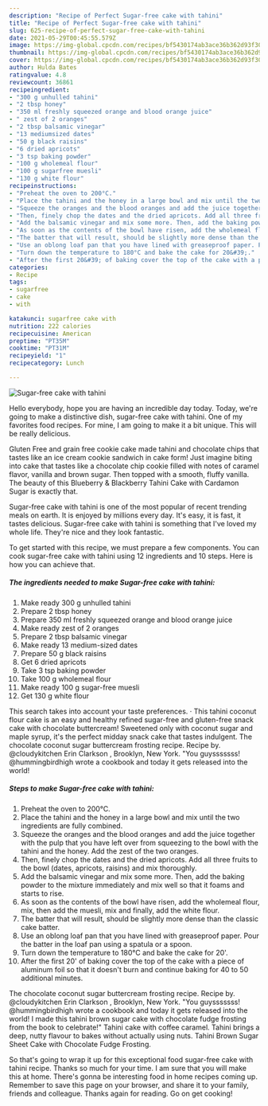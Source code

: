```yaml
---
description: "Recipe of Perfect Sugar-free cake with tahini"
title: "Recipe of Perfect Sugar-free cake with tahini"
slug: 625-recipe-of-perfect-sugar-free-cake-with-tahini
date: 2021-05-29T00:45:55.579Z
image: https://img-global.cpcdn.com/recipes/bf5430174ab3ace36b362d93f304114c/680x482cq70/sugar-free-cake-with-tahini-recipe-main-photo.jpg
thumbnail: https://img-global.cpcdn.com/recipes/bf5430174ab3ace36b362d93f304114c/680x482cq70/sugar-free-cake-with-tahini-recipe-main-photo.jpg
cover: https://img-global.cpcdn.com/recipes/bf5430174ab3ace36b362d93f304114c/680x482cq70/sugar-free-cake-with-tahini-recipe-main-photo.jpg
author: Hulda Bates
ratingvalue: 4.8
reviewcount: 36861
recipeingredient:
- "300 g unhulled tahini"
- "2 tbsp honey"
- "350 ml freshly squeezed orange and blood orange juice"
- " zest of 2 oranges"
- "2 tbsp balsamic vinegar"
- "13 mediumsized dates"
- "50 g black raisins"
- "6 dried apricots"
- "3 tsp baking powder"
- "100 g wholemeal flour"
- "100 g sugarfree muesli"
- "130 g white flour"
recipeinstructions:
- "Preheat the oven to 200°C."
- "Place the tahini and the honey in a large bowl and mix until the two ingredients are fully combined."
- "Squeeze the oranges and the blood oranges and add the juice together with the pulp that you have left over from squeezing to the bowl with the tahini and the honey. Add the zest of the two oranges."
- "Then, finely chop the dates and the dried apricots. Add all three fruits to the bowl (dates, apricots, raisins) and mix thoroughly."
- "Add the balsamic vinegar and mix some more. Then, add the baking powder to the mixture immediately and mix well so that it foams and starts to rise."
- "As soon as the contents of the bowl have risen, add the wholemeal flour, mix, then add the muesli, mix and finally, add the white flour."
- "The batter that will result, should be slightly more dense than the classic cake batter."
- "Use an oblong loaf pan that you have lined with greaseproof paper. Pour the batter in the loaf pan using a spatula or a spoon."
- "Turn down the temperature to 180°C and bake the cake for 20&#39;."
- "After the first 20&#39; of baking cover the top of the cake with a piece of aluminum foil so that it doesn&#39;t burn and continue baking for 40 to 50 additional minutes."
categories:
- Recipe
tags:
- sugarfree
- cake
- with

katakunci: sugarfree cake with 
nutrition: 222 calories
recipecuisine: American
preptime: "PT35M"
cooktime: "PT31M"
recipeyield: "1"
recipecategory: Lunch

---
```



![Sugar-free cake with tahini](https://img-global.cpcdn.com/recipes/bf5430174ab3ace36b362d93f304114c/680x482cq70/sugar-free-cake-with-tahini-recipe-main-photo.jpg)

Hello everybody, hope you are having an incredible day today. Today, we're going to make a distinctive dish, sugar-free cake with tahini. One of my favorites food recipes. For mine, I am going to make it a bit unique. This will be really delicious.

Gluten Free and grain free cookie cake made tahini and chocolate chips that tastes like an ice cream cookie sandwich in cake form! Just imagine biting into cake that tastes like a chocolate chip cookie filled with notes of caramel flavor, vanilla and brown sugar. Then topped with a smooth, fluffy vanilla. The beauty of this Blueberry &amp; Blackberry Tahini Cake with Cardamon Sugar is exactly that.

Sugar-free cake with tahini is one of the most popular of recent trending meals on earth. It is enjoyed by millions every day. It's easy, it is fast, it tastes delicious. Sugar-free cake with tahini is something that I've loved my whole life. They're nice and they look fantastic.


To get started with this recipe, we must prepare a few components. You can cook sugar-free cake with tahini using 12 ingredients and 10 steps. Here is how you can achieve that.

<!--inarticleads1-->

##### The ingredients needed to make Sugar-free cake with tahini:

1. Make ready 300 g unhulled tahini
1. Prepare 2 tbsp honey
1. Prepare 350 ml freshly squeezed orange and blood orange juice
1. Make ready  zest of 2 oranges
1. Prepare 2 tbsp balsamic vinegar
1. Make ready 13 medium-sized dates
1. Prepare 50 g black raisins
1. Get 6 dried apricots
1. Take 3 tsp baking powder
1. Take 100 g wholemeal flour
1. Make ready 100 g sugar-free muesli
1. Get 130 g white flour


This search takes into account your taste preferences. · This tahini coconut flour cake is an easy and healthy refined sugar-free and gluten-free snack cake with chocolate buttercream! Sweetened only with coconut sugar and maple syrup, it&#39;s the perfect midday snack cake that tastes indulgent. The chocolate coconut sugar buttercream frosting recipe. Recipe by. @cloudykitchen Erin Clarkson , Brooklyn, New York. &#34;You guysssssss! @hummingbirdhigh wrote a cookbook and today it gets released into the world! 

<!--inarticleads2-->

##### Steps to make Sugar-free cake with tahini:

1. Preheat the oven to 200°C.
1. Place the tahini and the honey in a large bowl and mix until the two ingredients are fully combined.
1. Squeeze the oranges and the blood oranges and add the juice together with the pulp that you have left over from squeezing to the bowl with the tahini and the honey. Add the zest of the two oranges.
1. Then, finely chop the dates and the dried apricots. Add all three fruits to the bowl (dates, apricots, raisins) and mix thoroughly.
1. Add the balsamic vinegar and mix some more. Then, add the baking powder to the mixture immediately and mix well so that it foams and starts to rise.
1. As soon as the contents of the bowl have risen, add the wholemeal flour, mix, then add the muesli, mix and finally, add the white flour.
1. The batter that will result, should be slightly more dense than the classic cake batter.
1. Use an oblong loaf pan that you have lined with greaseproof paper. Pour the batter in the loaf pan using a spatula or a spoon.
1. Turn down the temperature to 180°C and bake the cake for 20&#39;.
1. After the first 20&#39; of baking cover the top of the cake with a piece of aluminum foil so that it doesn&#39;t burn and continue baking for 40 to 50 additional minutes.


The chocolate coconut sugar buttercream frosting recipe. Recipe by. @cloudykitchen Erin Clarkson , Brooklyn, New York. &#34;You guysssssss! @hummingbirdhigh wrote a cookbook and today it gets released into the world! I made this tahini brown sugar cake with chocolate fudge frosting from the book to celebrate!&#34; Tahini cake with coffee caramel. Tahini brings a deep, nutty flavour to bakes without actually using nuts. Tahini Brown Sugar Sheet Cake with Chocolate Fudge Frosting. 

So that's going to wrap it up for this exceptional food sugar-free cake with tahini recipe. Thanks so much for your time. I am sure that you will make this at home. There's gonna be interesting food in home recipes coming up. Remember to save this page on your browser, and share it to your family, friends and colleague. Thanks again for reading. Go on get cooking!
